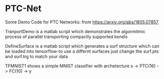 # PTC-Net
Some Demo Code for PTC Networks: from https://arxiv.org/abs/1805.07857

TranportDemo is a matlab script which demonstrates the algormitmic process of parallel transporting compactly supported kenels

DefineSurface is a matlab script which generates a surf structure which can be loaded into tensorflow-to use a differnt surfaces just change the surf.pts and surf.trg to match your data

TFMNIST1 shows a simple MNIST classifier with archetecture x -> PTC(16) -> FC(10) -> y
